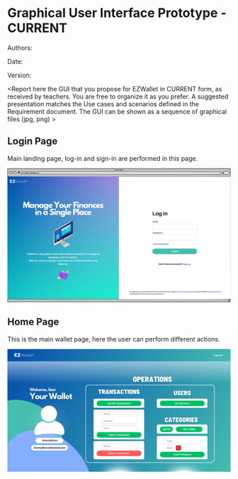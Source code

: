 # Graphical User Interface Prototype  - CURRENT

Authors:

Date:

Version:

\<Report here the GUI that you propose for EZWallet in CURRENT form, as received by teachers. You are free to organize it as you prefer. A suggested presentation matches the Use cases and scenarios defined in the Requirement document. The GUI can be shown as a sequence of graphical files (jpg, png)  >
## Login Page
Main landing page, log-in and sign-in are performed in this page.


![Login Page](images/GUI-V1/LoginPage-V1.png)

## Home Page
This is the main wallet page, here the user can perform different actions.


![Home Page](images/GUI-V1/HomePage-V1.png)
